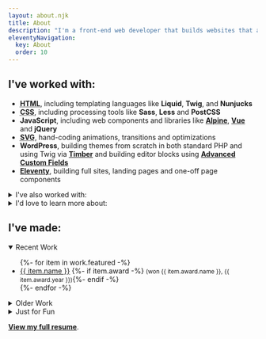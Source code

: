 ```yaml
---
layout: about.njk
title: About
description: "I'm a front-end web developer that builds websites that are fast, functional and beautiful."
eleventyNavigation:
  key: About
  order: 10
---
```


<section aria-label="Skills">

## I've worked with:

- <strong><abbr title="HTML">HTML</abbr></strong>, including templating languages like **Liquid**, **Twig**, and **Nunjucks**
- <strong><abbr title="Cascading Stylesheets">CSS</abbr></strong>, including processing tools like **Sass**, **Less** and **PostCSS**
- **JavaScript**, including web components and libraries like **[Alpine](https://alpinejs.dev/)**, **[Vue](https://vuejs.org/)** and **jQuery**
- **<abbr title="Scalable Vector Graphics">SVG</abbr>**, hand-coding animations, transitions and optimizations
- **WordPress**, building themes from scratch in both standard PHP and using Twig via **[Timber](https://www.upstatement.com/timber/)** and building editor blocks using **[Advanced Custom Fields](https://advancedcustomfields.com)**
- **[Eleventy](https://11ty.dev)**, building full sites, landing pages and one-off page components

<details class="subsection">
<summary>I've also worked with:</summary>

### Technologies and Frameworks:

- **Git**, GitHub and BitBucket
- **PHP**, primarily in the context of WordPress theming and templating
- **Node**, primarily in the context of Eleventy
- **Schema.org**, **OpenGraph** and other bits of metadata
- **[GSAP](https://greensock.com/)** framework for web animations
- **<abbr title="Cascading Stylesheets">CSS</abbr> frameworks** like **Bootstrap**, compiled from source and customized to the project whenever possible

### <abbr title="Content Management Systems">CMSes</abbr> and Platforms:

- **[Craft CMS](https://www.craftcms.com/)**
- **Shopify**
- **MailChimp**
- **HubSpot**
- **[Pattern Lab](https://patternlab.io/)**, building pattern libraries for design systems
- **[Netlify](https://netlify.com)**
- **Cloudflare**, as a DNS provider/CDN and doing edge <abbr title="search engine optimization">SEO</abbr> optimization via Cloudflare Workers
- **Google Maps' JavaScript <abbr title="application programming interface">API</abbr>**, for searches, geocoding and design customization
- **WP Engine**

### Software and Services:

- Developer tooling like **npm**, **[Parcel](https://parceljs.org)** and **[gulp](https://gulpjs.com/)**
- Image editors like **Photoshop**, **Illustrator**, **Pixelmator Pro** and **Affinity Designer**
- Design tools like **Sketch**, **Figma** and **Adobe XD**
- Accessibility auditing tools like **[axe](https://www.deque.com/axe/)** and **[WAVE](https://wave.webaim.org/)**
- Performance auditing tools like **Google Lighthouse** and **WebPageTest**
- **Google Analytics** and **Google Tag Manager**, implemented as performantly as possible
- **[Screaming Frog](https://www.screamingfrog.co.uk/)**, to audit sites for accessibility, performance and <abbr title="search engine optimization">SEO</abbr> issues
- **[BrowserStack](https://www.browserstack.com/)** and **[LambdaTest](https://www.lambdatest.com/)**, for browser compatibility testing
- **[Litmus](https://litmus.com)** and **[EmailOnAcid](https://emailonacid.com)**, for email client compatibility testing

</details>

<details class="subsection">

<summary>I'd love to learn more about:</summary>

- **[Svelte](https://svelte.dev/)**, and other similar tools that compile the framework away during the build process instead of delivering it to the client
- **Privacy-minded analytics tools**
- **[Storybook](https://storybook.js.org/)**

</details>

</section>

<section id="work" aria-label="Sample Work">

## I've made:

<details class="subsection" open>

<summary>Recent Work</summary>

<ul>
{%- for item in work.featured -%}
<li>
<a href="{{ item.url | url }}" target="_blank" rel="noopener noreferrer" aria-label="{{ item.name }} (opens in new window)">{{ item.name }}</a>
{%- if item.award -%} <small>(won {{ item.award.name }}, <time>{{ item.award.year }}</time>)</small>{%- endif -%}
</li>
{%- endfor -%}
</ul>

</details>

<details class="subsection">

<summary>Older Work</summary>

<ul>
{%- for item in work.old %}
<li>
<a href="{{ item.url | url }}" target="_blank" rel="noopener noreferrer" aria-label="{{ item.name }} (opens in new window)">{{ item.name }}</a>
{%- if item.award -%} <small>(won {{ item.award.name }}, <time>{{ item.award.year }}</time>)</small>{%- endif -%}
</li>
{%- endfor %}
</ul>

<p><small>Some of these probably aren't up to my modern standard. They also often use Typekit fonts, which do not work on archive.org.</small></p>

</details>

<details class="subsection">

<summary>Just for Fun</summary>

<ul>
{%- for item in work.fun -%}
<li>
<a href="{{ item.url | url }}" target="_blank" rel="noopener noreferrer" aria-label="{{ item.name }} (opens in new window)">{{ item.name }}</a>
{%- if item.desc -%} <small>, {{ item.desc }}</small>{%- endif -%}
</li>
{%- endfor -%}
</ul>

</details>

</section>

<section id="more-info" class="has-text-align-center" aria-label="More information">

**[View my full resume](/resume/)**.

</section>
